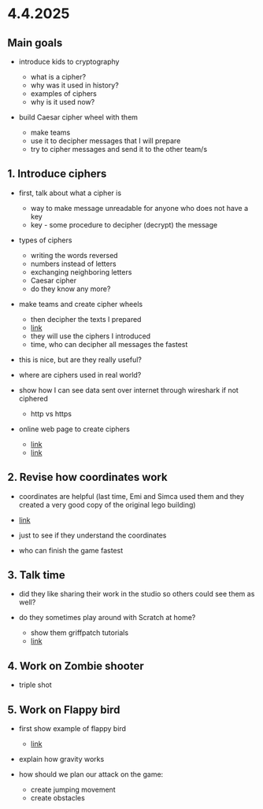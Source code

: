 # 4.4.2025

## Main goals

- introduce kids to cryptography
  - what is a cipher?
  - why was it used in history?
  - examples of ciphers
  - why is it used now?

- build Caesar cipher wheel with them
  - make teams
  - use it to decipher messages that I will prepare
  - try to cipher messages and send it to the other team/s

## 1. Introduce ciphers

- first, talk about what a cipher is
  - way to make message unreadable for anyone who does not have a key
  - key - some procedure to decipher (decrypt) the message

- types of ciphers
  - writing the words reversed
  - numbers instead of letters
  - exchanging neighboring letters
  - Caesar cipher
  - do they know any more?

- make teams and create cipher wheels
  - then decipher the texts I prepared
  - [link](https://docs.google.com/document/d/1jiW6IwEyvEe0xDyDEZx18Z4l0fW868-w4kgWiLTT9xg/edit?usp=sharing)
  - they will use the ciphers I introduced
  - time, who can decipher all messages the fastest

- this is nice, but are they really useful?
- where are ciphers used in real world?

- show how I can see data sent over internet through wireshark if not ciphered
  - http vs https

- online web page to create ciphers
  - [link](https://cryptii.com/)
  - [link](https://www.101computing.net/cipher-wheel.html)

## 2. Revise how coordinates work 

- coordinates are helpful (last time, Emi and Simca used them and they created a very good copy of the original lego building)

- [link](https://scratch.mit.edu/projects/1153959252/)

- just to see if they understand the coordinates
- who can finish the game fastest

## 3. Talk time

- did they like sharing their work in the studio so others could see them as well?

- do they sometimes play around with Scratch at home?
  - show them griffpatch tutorials
  - [link](https://www.youtube.com/@griffpatch/playlists)

## 4. Work on Zombie shooter

- triple shot

## 5. Work on Flappy bird

- first show example of flappy bird
  - [link](https://flappybird.io/)

- explain how gravity works

- how should we plan our attack on the game:
  - create jumping movement
  - create obstacles